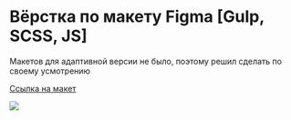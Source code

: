 # Вёрстка по макету Figma [Gulp, SCSS, JS]

Макетов для адаптивной версии не было, поэтому решил сделать по своему усмотрению

[Ссылка на макет](https://www.figma.com/file/0OXQAlz8gtugjQZn6sy2EG)

 ![](app/layout/layout.jpg)
